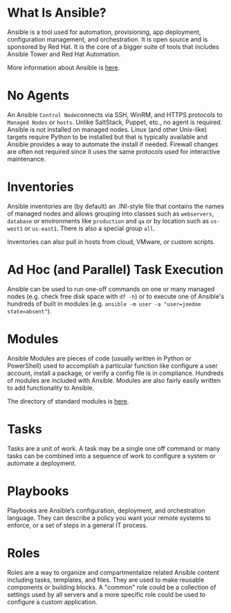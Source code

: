 # What Is Ansible?

Ansible is a tool used for automation, provisioning, app deployment, configuration management, and orchestration.  It is open source and is sponsored by Red Hat.  It is the core of a bigger suite of tools that includes Ansible Tower and Red Hat Automation.

More information about Ansible is [here](https://www.ansible.com/overview/it-automation).

# No Agents

An Ansible `Control Node`connects via SSH, WinRM, and HTTPS protocols to `Managed Nodes` or `hosts`.  Unlike SaltStack, Puppet, etc., no agent is required.  Ansible is not installed on managed nodes.  Linux (and other Unix-like) targets require Python to be installed but that is typically available and Ansible provides a way to automate the install if needed.  Firewall changes are often not required since it uses the same protocols used for interactive maintenance.

# Inventories

Ansible inventories are (by default) an .INI-style file that contains the names of managed nodes and allows grouping into classes such as `webservers`, `database` or environments like `production` and `qa` or by location such as `us-west1` or `us-east1`.  There is also a special group `all`.

Inventories can also pull in hosts from cloud, VMware, or custom scripts.

# Ad Hoc (and Parallel) Task Execution

Ansible can be used to run one-off commands on one or many managed nodes (e.g. check free disk space with `df -h`) or to execute one of Ansible's hundreds of built in modules (e.g. `ansible -m user -a "user=joedoe state=absent"`).

# Modules

Ansible Modules are pieces of code (usually written in Python or PowerShell) used to accomplish a particular function like configure a user account, install a package, or verify a config file is in compliance. Hundreds of modules are included with Ansible.  Modules are also fairly easily written to add functionality to Ansible.

The directory of standard modules is [here](https://docs.ansible.com/ansible/latest/modules/modules_by_category.html#modules-by-category).

# Tasks

Tasks are a unit of work.  A task may be a single one off command or many tasks can be combined into a sequence of work to configure a system or automate a deployment.

# Playbooks
Playbooks are Ansible’s configuration, deployment, and orchestration language. They can describe a policy you want your remote systems to enforce, or a set of steps in a general IT process.

# Roles
Roles are a way to organize and compartmentalize related Ansible content including tasks, templates, and files.  They are used to make reusable components or building blocks.  A "common" role could be a collection of settings used by all servers and a more specific role could be used to configure a custom application.